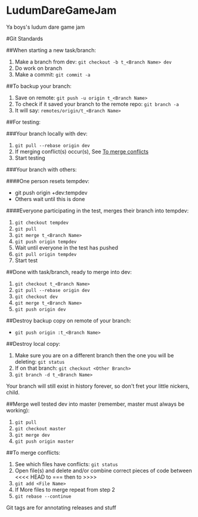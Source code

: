 LudumDareGameJam
================

Ya boys's ludum dare game jam



#Git Standards

##When starting a new task/branch:

1.  Make a branch from dev: `git checkout -b t_<Branch Name> dev`
2.  Do work on branch
3.  Make a commit: `git commit -a`

##To backup your branch:

1.  Save on remote: `git push -u origin t_<Branch Name>`
2.  To check if it saved your branch to the remote repo: `git branch -a`
3.  It will say: `remotes/origin/t_<Branch Name>`

##For testing:

###Your branch locally with dev:

1.  `git pull --rebase origin dev`
2.  If merging conflict(s) occur(s), See [To merge conflicts](#merge)
3.  Start testing

###Your branch with others:

####One person resets tempdev:

-  git push origin +dev:tempdev
-  Others wait until this is done

####Everyone participating in the test, merges their branch into tempdev:

1.  `git checkout tempdev`
2.  `git pull`
3.  `git merge t_<Branch Name>`
4.  `git push origin tempdev`
5.  Wait until everyone in the test has pushed
6.  `git pull origin tempdev`
7.  Start test

##Done with task/branch, ready to merge into dev:  

1.  `git checkout t_<Branch Name>`
2.  `git pull --rebase origin dev`
3.  `git checkout dev`
4.  `git merge t_<Branch Name>`
5.  `git push origin dev`

##Destroy backup copy on remote of your branch:

-  `git push origin :t_<Branch Name>`

##Destroy local copy:

1.  Make sure you are on a different branch then the one you will be deleting: `git status`
2.  If on that branch: `git checkout <Other Branch>`
3.  `git branch -d t_<Branch Name>`

Your branch will still exist in history forever, so don't fret your little nickers, child.  

##Merge well tested dev into master (remember, master must always be working):

1.  `git pull`
2.  `git checkout master`
3.  `git merge dev`
4.  `git push origin master`

##<a name="merge"/>To merge conflicts:

1.  See which files have conflicts: `git status`
2.  Open file(s) and delete and/or combine correct pieces of code between <<<< HEAD to === then to >>>>
3.  `git add <File Name>`
4.  If More files to merge repeat from step 2
5.  `git rebase --continue`

Git tags are for annotating releases and stuff
